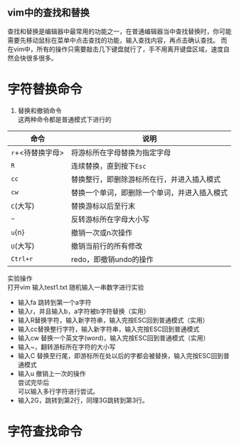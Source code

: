vim中的查找和替换  
---  
查找和替换是编辑器中最常用的功能之一，在普通编辑器当中查找替换时，你可能需要先移动鼠标在菜单中点击查找的功能，输入查找内容，再点击确认查找。  而在vim中，所有的操作只需要敲击几下键盘就行了，手不用离开键盘区域，速度自然会快很多很多。
# 字符替换命令  
1.  替换和撤销命令  
这两种命令都是普通模式下进行的  

| 命令             | 说明                                         |
| ---------------- | -------------------------------------------- |
| `r`+<待替换字母> | 将游标所在字母替换为指定字母                 |
| `R`              | 连续替换，直到按下`Esc`                      |
| `cc`             | 替换整行，即删除游标所在行，并进入插入模式   |
| `cw`             | 替换一个单词，即删除一个单词，并进入插入模式 |
| `C`(大写)        | 替换游标以后至行末                           |
| `~`              | 反转游标所在字母大小写                       |
| `u`{n}           | 撤销一次或n次操作                            |
| `U`(大写)        | 撤销当前行的所有修改                         |
| `Ctrl+r`         | redo，即撤销undo的操作                       |


实验操作  
打开vim   输入test1.txt
随机输入一串数字进行实验  
- 输入fa 跳转到第一个a字符
- 输入r，并且输入b，a字符被b字符替换（实用）
- 输入R替换字符，输入新字符串，输入完按ESC回到普通模式（实用）
- 输入cc替换整行字符，输入新字符串，输入完按ESC回到普通模式
- 输入cw 替换一个英文字(word)，输入完按ESC回到普通模式（实用）
- 输入~，翻转游标所在字符的大小写
- 输入C 替换至行尾，即游标所在处以后的字都会被替换，输入完按ESC回到普通模式
- 输入u 撤销上一次的操作  
尝试完毕后  
可以输入多行字符进行尝试。  
- 输入2G，跳转到第2行，同理3G跳转到第3行。
# 字符查找命令
